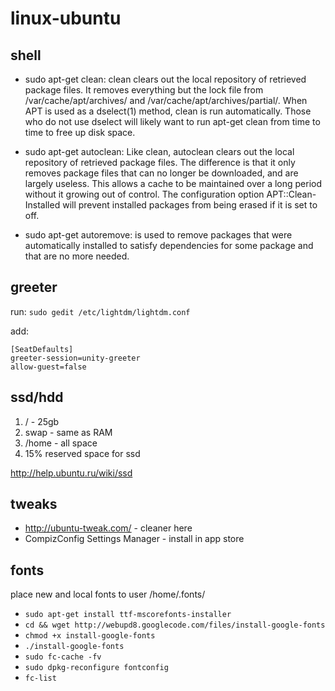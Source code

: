 # linux-ubuntu

## shell

- sudo apt-get clean: clean clears out the local repository of retrieved package files. It removes everything but the lock file from /var/cache/apt/archives/ and /var/cache/apt/archives/partial/. When APT is used as a dselect(1) method, clean is run automatically. Those who do not use dselect will likely want to run apt-get clean from time to time to free up disk space.

- sudo apt-get autoclean: Like clean, autoclean clears out the local repository of retrieved package files. The difference is that it only removes package files that can no longer be downloaded, and are largely useless. This allows a cache to be maintained over a long period without it growing out of control. The configuration option APT::Clean-Installed will prevent installed packages from being erased if it is set to off.

- sudo apt-get autoremove: is used to remove packages that were automatically installed to satisfy dependencies for some package and that are no more needed.

## greeter

run: `sudo gedit /etc/lightdm/lightdm.conf`

add:
```
[SeatDefaults]
greeter-session=unity-greeter
allow-guest=false
```

## ssd/hdd

1. / - 25gb
2. swap - same as RAM
3. /home - all space
4. 15% reserved space for ssd

http://help.ubuntu.ru/wiki/ssd

## tweaks

- http://ubuntu-tweak.com/ - cleaner here
- CompizConfig Settings Manager - install in app store

## fonts
place new and local fonts to user /home/.fonts/
- `sudo apt-get install ttf-mscorefonts-installer`
- `cd && wget http://webupd8.googlecode.com/files/install-google-fonts`
- `chmod +x install-google-fonts`
- `./install-google-fonts`
- `sudo fc-cache -fv`
- `sudo dpkg-reconfigure fontconfig`
- `fc-list`

